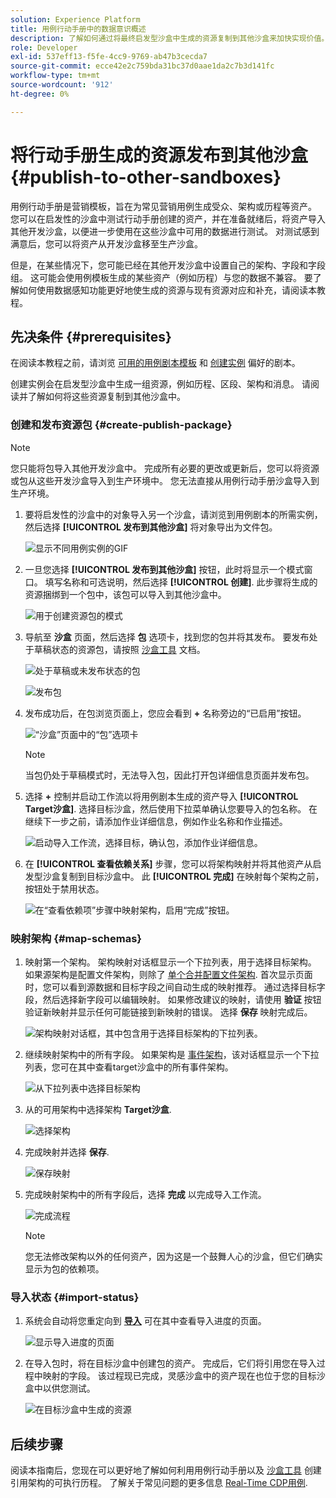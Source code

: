 ```yaml
---
solution: Experience Platform
title: 用例行动手册中的数据意识概述
description: 了解如何通过将最终启发型沙盒中生成的资源复制到其他沙盒来加快实现价值。
role: Developer
exl-id: 537eff13-f5fe-4cc9-9769-ab47b3cecda7
source-git-commit: ecce42e2c759bda31bc37d0aae1da2c7b3d141fc
workflow-type: tm+mt
source-wordcount: '912'
ht-degree: 0%

---
```


# 将行动手册生成的资源发布到其他沙盒 {#publish-to-other-sandboxes}

用例行动手册是营销模板，旨在为常见营销用例生成受众、架构或历程等资产。 您可以在启发性的沙盒中测试行动手册创建的资产，并在准备就绪后，将资产导入其他开发沙盒，以便进一步使用在这些沙盒中可用的数据进行测试。 对测试感到满意后，您可以将资产从开发沙盒移至生产沙盒。

但是，在某些情况下，您可能已经在其他开发沙盒中设置自己的架构、字段和字段组。 这可能会使用例模板生成的某些资产（例如历程）与您的数据不兼容。 要了解如何使用数据感知功能更好地使生成的资源与现有资源对应和补充，请阅读本教程。

## 先决条件 {#prerequisites}

在阅读本教程之前，请浏览 [可用的用例剧本模板](/help/use-case-playbooks/playbooks/discover.md#search-and-filter) 和 [创建实例](/help/use-case-playbooks/playbooks/create-share-reuse.md) 偏好的剧本。

创建实例会在启发型沙盒中生成一组资源，例如历程、区段、架构和消息。 请阅读并了解如何将这些资源复制到其他沙盒中。

### 创建和发布资源包 {#create-publish-package}

>[!NOTE]
>
> 您只能将包导入其他开发沙盒中。 完成所有必要的更改或更新后，您可以将资源或包从这些开发沙盒导入到生产环境中。 您无法直接从用例行动手册沙盒导入到生产环境。

1. 要将启发性的沙盒中的对象导入另一个沙盒，请浏览到用例剧本的所需实例，然后选择 **[!UICONTROL 发布到其他沙盒]** 将对象导出为文件包。

   ![显示不同用例实例的GIF](/help/use-case-playbooks/assets/playbooks/data-awareness/browse-to-existing-instances-of-playbook.gif)

2. 一旦您选择 **[!UICONTROL 发布到其他沙盒]** 按钮，此时将显示一个模式窗口。 填写名称和可选说明，然后选择 **[!UICONTROL 创建]**. 此步骤将生成的资源捆绑到一个包中，该包可以导入到其他沙盒中。

   ![用于创建资源包的模式](/help/use-case-playbooks/assets/playbooks/data-awareness/create-package-modal.png)

3. 导航至 **沙盒** 页面，然后选择 **包** 选项卡，找到您的包并将其发布。 要发布处于草稿状态的资源包，请按照 [沙盒工具](/help/sandboxes/ui/sandbox-tooling.md#add-an-object-to-an-existing-package-and-publish) 文档。

   ![处于草稿或未发布状态的包](/help/use-case-playbooks/assets/playbooks/data-awareness/draft-mode.png)

   ![发布包](/help/use-case-playbooks/assets/playbooks/data-awareness/publish-draft.png)

4. 发布成功后，在包浏览页面上，您应会看到 **+** 名称旁边的“已启用”按钮。

   ![“沙盒”页面中的“包”选项卡](/help/use-case-playbooks/assets/playbooks/data-awareness/packages.png)

   >[!NOTE]
   >
   > 当包仍处于草稿模式时，无法导入包，因此打开包详细信息页面并发布包。

5. 选择 **+** 控制并启动工作流以将用例剧本生成的资产导入 **[!UICONTROL Target沙盒]**. 选择目标沙盒，然后使用下拉菜单确认您要导入的包名称。 在继续下一步之前，请添加作业详细信息，例如作业名称和作业描述。

   ![启动导入工作流，选择目标，确认包，添加作业详细信息。](/help/use-case-playbooks/assets/playbooks/data-awareness/import-package-import-settings.png)

6. 在 **[!UICONTROL 查看依赖关系]** 步骤，您可以将架构映射并将其他资产从启发型沙盒复制到目标沙盒中。 此 **[!UICONTROL 完成]** 在映射每个架构之前，按钮处于禁用状态。

   ![在“查看依赖项”步骤中映射架构，启用“完成”按钮。](/help/use-case-playbooks/assets/playbooks/data-awareness/import-package-view-dependencies.png)

### 映射架构 {#map-schemas}

1. 映射第一个架构。 架构映射对话框显示一个下拉列表，用于选择目标架构。 如果源架构是配置文件架构，则除了 [单个合并配置文件架构](/help/xdm/classes/individual-profile.md). 首次显示页面时，您可以看到源数据和目标字段之间自动生成的映射推荐。 通过选择目标字段，然后选择新字段可以编辑映射。 如果修改建议的映射，请使用 **验证** 按钮验证新映射并显示任何可能链接到新映射的错误。 选择 **保存** 映射完成后。

   ![架构映射对话框，其中包含用于选择目标架构的下拉列表。](/help/use-case-playbooks/assets/playbooks/data-awareness/map-to-existing-fields.png)

2. 继续映射架构中的所有字段。 如果架构是 [事件架构](/help/xdm/classes/experienceevent.md)，该对话框显示一个下拉列表，您可在其中查看target沙盒中的所有事件架构。

   ![从下拉列表中选择目标架构](/help/use-case-playbooks/assets/playbooks/data-awareness/map-to-event-schema.png)

3. 从的可用架构中选择架构 **Target沙盒**.

   ![选择架构](/help/use-case-playbooks/assets/playbooks/data-awareness/map-to-available-schemas.png)

4. 完成映射并选择 **保存**.

   ![保存映射](/help/use-case-playbooks/assets/playbooks/data-awareness/map-to-existing-modal.png)

5. 完成映射架构中的所有字段后，选择 **完成** 以完成导入工作流。

   ![完成流程](/help/use-case-playbooks/assets/playbooks/data-awareness/complete-flow.png)

   >[!NOTE]
   >
   > 您无法修改架构以外的任何资产，因为这是一个鼓舞人心的沙盒，但它们确实显示为包的依赖项。

### 导入状态 {#import-status}

1. 系统会自动将您重定向到 [**导入**](/help/sandboxes/ui/sandbox-tooling.md#view-import-details) 可在其中查看导入进度的页面。

   ![显示导入进度的页面](/help/use-case-playbooks/assets/playbooks/data-awareness/import-progress.png)

2. 在导入包时，将在目标沙盒中创建包的资产。 完成后，它们将引用您在导入过程中映射的字段。 该过程现已完成，灵感沙盒中的资产现在也位于您的目标沙盒中以供您测试。

   ![在目标沙盒中生成的资源](/help/use-case-playbooks/assets/playbooks/data-awareness/packages.png)

## 后续步骤

阅读本指南后，您现在可以更好地了解如何利用用例行动手册以及 [沙盒工具](/help/sandboxes/ui/sandbox-tooling.md#monitor-import-jobs-and-view-import-objects-details) 创建引用架构的可执行历程。 了解关于常见问题的更多信息 [Real-Time CDP用例](/help/rtcdp/use-case-guides/intelligent-re-engagement/intelligent-re-engagement.md).
